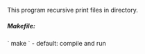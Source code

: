 This program recursive print files in directory.

<h5>Makefile:</h5>
` make ` - default: compile and run
